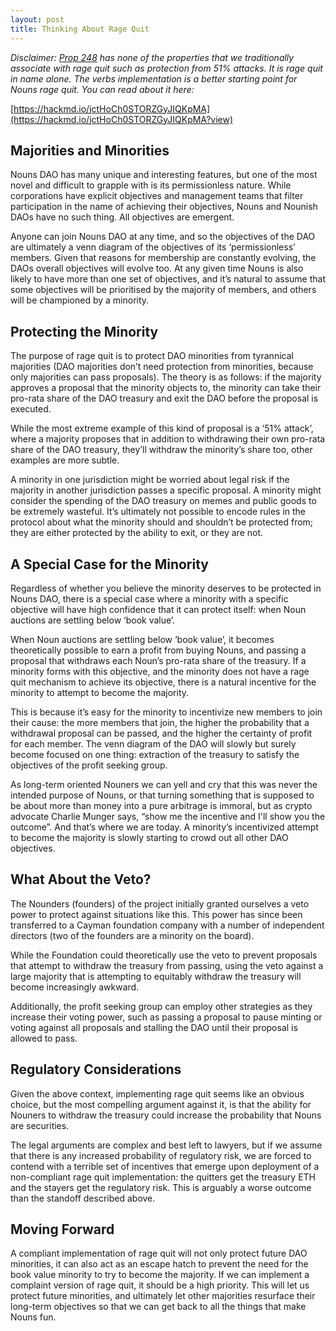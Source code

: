 ```yaml
---
layout: post
title: Thinking About Rage Quit
---
```


*Disclaimer: [Prop 248](https://nouns.wtf/vote/248) has none of the properties that we traditionally associate with rage quit such as protection from 51% attacks. It is rage quit in name alone. The verbs implementation is a better starting point for Nouns rage quit. You can read about it here:*

[https://hackmd.io/jctHoCh0STORZGyJIQKpMA](https://hackmd.io/jctHoCh0STORZGyJIQKpMA?view)

## Majorities and Minorities 

Nouns DAO has many unique and interesting features, but one of the most novel and difficult to grapple with is its permissionless nature. While corporations have explicit objectives and management teams that filter participation in the name of achieving their objectives, Nouns and Nounish DAOs have no such thing. All objectives are emergent. 

Anyone can join Nouns DAO at any time, and so the objectives of the DAO are ultimately a venn diagram of the objectives of its ‘permissionless’ members. Given that reasons for membership are constantly evolving, the DAOs overall objectives will evolve too. At any given time Nouns is also likely to have more than one set of objectives, and it’s natural to assume that some objectives will be prioritised by the majority of members, and others will be championed by a minority.

## Protecting the Minority

The purpose of rage quit is to protect DAO minorities from tyrannical majorities (DAO majorities don’t need protection from minorities, because only majorities can pass proposals). The theory is as follows: if the majority approves a proposal that the minority objects to, the minority can take their pro-rata share of the DAO treasury and exit the DAO before the proposal is executed.

While the most extreme example of this kind of proposal is a ‘51% attack’, where a majority proposes that in addition to withdrawing their own pro-rata share of the DAO treasury, they’ll withdraw the minority’s share too, other examples are more subtle. 

A minority in one jurisdiction might be worried about legal risk if the majority in another jurisdiction passes a specific proposal. A minority might consider the spending of the DAO treasury on memes and public goods to be extremely wasteful. It’s ultimately not possible to encode rules in the protocol about what the minority should and shouldn’t be protected from; they are either protected by the ability to exit, or they are not.

## A Special Case for the Minority

Regardless of whether you believe the minority deserves to be protected in Nouns DAO, there is a special case where a minority with a specific objective will have high confidence that it can protect itself: when Noun auctions are settling below ‘book value’. 

When Noun auctions are settling below ‘book value’, it becomes theoretically possible to earn a profit from buying Nouns, and passing a proposal that withdraws each Noun’s pro-rata share of the treasury. If a minority forms with this objective, and the minority does not have a rage quit mechanism to achieve its objective, there is a natural incentive for the minority to attempt to become the majority.

This is because it’s easy for the minority to incentivize new members to join their cause: the more members that join, the higher the probability that a withdrawal proposal can be passed, and the higher the certainty of profit for each member. The venn diagram of the DAO will slowly but surely become focused on one thing: extraction of the treasury to satisfy the objectives of the profit seeking group.

As long-term oriented Nouners we can yell and cry that this was never the intended purpose of Nouns, or that turning something that is supposed to be about more than money into a pure arbitrage is immoral, but as crypto advocate Charlie Munger says, “show me the incentive and I'll show you the outcome”. And that’s where we are today. A minority’s incentivized attempt to become the majority is slowly starting to crowd out all other DAO objectives.

## What About the Veto?

The Nounders (founders) of the project initially granted ourselves a veto power to protect against situations like this. This power has since been transferred to a Cayman foundation company with a number of independent directors (two of the founders are a minority on the board). 

While the Foundation could theoretically use the veto to prevent proposals that attempt to withdraw the treasury from passing, using the veto against a large majority that is attempting to equitably withdraw the treasury will become increasingly awkward.

Additionally, the profit seeking group can employ other strategies as they increase their voting power, such as passing a proposal to pause minting or voting against all proposals and stalling the DAO until their proposal is allowed to pass.

## Regulatory Considerations

Given the above context, implementing rage quit seems like an obvious choice, but the most compelling argument against it, is that the ability for Nouners to withdraw the treasury could increase the probability that Nouns are securities. 

The legal arguments are complex and best left to lawyers, but if we assume that there is any increased probability of regulatory risk, we are forced to contend with a terrible set of incentives that emerge upon deployment of a non-compliant rage quit implementation: the quitters get the treasury ETH and the stayers get the regulatory risk. This is arguably a worse outcome than the standoff described above.

## Moving Forward

A compliant implementation of rage quit will not only protect future DAO minorities, it can also act as an escape hatch to prevent the need for the book value minority to try to become the majority. If we can implement a complaint version of rage quit, it should be a high priority. This will let us protect future minorities, and ultimately let other majorities resurface their long-term objectives so that we can get back to all the things that make Nouns fun.
